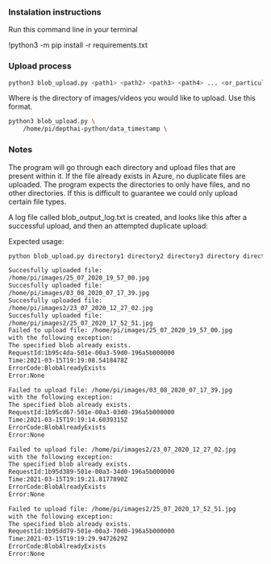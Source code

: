 ### Instalation instructions

Run this command line in your terminal

!python3 -m pip install -r requirements.txt

### Upload process

```bash
python3 blob_upload.py <path1> <path2> <path3> <path4> ... <or_particular_image/video>
```

Where <path> is the directory of images/videos you would like to upload. Use this format.

```bash
python3 blob_upload.py \
    /home/pi/depthai-python/data_timestamp \
```

### Notes

The program will go through each directory and upload files that are present within it. If the file already exists in Azure, no duplicate files are uploaded. The program expects the directories to only have files, and no other directories. If this is difficult to guarantee we could only upload certain file types. 

A log file called blob_output_log.txt is created, and looks like this after a successful upload, and then an attempted duplicate upload: 

Expected usage: 
```bash
python blob_upload.py directory1 directory2 directory3 directory directory5 ...  image.png
```

```bash
Succesfully uploaded file:
/home/pi/images/25_07_2020_19_57_00.jpg
Succesfully uploaded file:
/home/pi/images/03_08_2020_07_17_39.jpg
Succesfully uploaded file:
/home/pi/images2/23_07_2020_12_27_02.jpg
Succesfully uploaded file:
/home/pi/images2/25_07_2020_17_52_51.jpg
Failed to upload file: /home/pi/images/25_07_2020_19_57_00.jpg
with the following exception:
The specified blob already exists.
RequestId:1b95c4da-501e-00a3-59d0-196a5b000000
Time:2021-03-15T19:19:08.5418478Z
ErrorCode:BlobAlreadyExists
Error:None

Failed to upload file: /home/pi/images/03_08_2020_07_17_39.jpg
with the following exception:
The specified blob already exists.
RequestId:1b95cd67-501e-00a3-03d0-196a5b000000
Time:2021-03-15T19:19:14.6039315Z
ErrorCode:BlobAlreadyExists
Error:None

Failed to upload file: /home/pi/images2/23_07_2020_12_27_02.jpg
with the following exception:
The specified blob already exists.
RequestId:1b95d389-501e-00a3-34d0-196a5b000000
Time:2021-03-15T19:19:21.8177890Z
ErrorCode:BlobAlreadyExists
Error:None

Failed to upload file: /home/pi/images2/25_07_2020_17_52_51.jpg
with the following exception:
The specified blob already exists.
RequestId:1b95dd79-501e-00a3-70d0-196a5b000000
Time:2021-03-15T19:19:29.9472629Z
ErrorCode:BlobAlreadyExists
Error:None
```